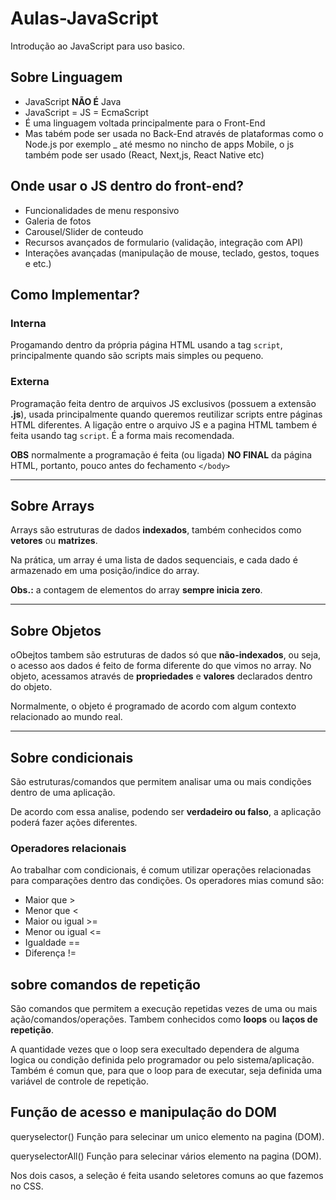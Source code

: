 # Aulas-JavaScript

Introdução ao JavaScript para uso basico.

## Sobre Linguagem

- JavaScript **NÃO É** Java
- JavaScript = JS = EcmaScript
- É uma linguagem voltada principalmente para o Front-End
- Mas tabém pode ser usada no Back-End através de plataformas
como o Node.js por exemplo
_ até mesmo no nincho de apps Mobile, o js também pode ser usado (React, Next,js, React Native etc)

## Onde usar o JS dentro do front-end?

- Funcionalidades de menu responsivo
- Galeria de fotos
- Carousel/Slider de conteudo
- Recursos avançados de formulario (validação, integração com API)
- Interações avançadas (manipulação de mouse, teclado, gestos, toques e etc.)

## Como Implementar?

### Interna

Progamando dentro da própria página HTML usando a tag `script`, principalmente quando são scripts mais simples ou pequeno.

### Externa

Programação feita dentro de arquivos JS exclusivos (possuem a extensão **.js**), usada principalmente quando queremos reutilizar scripts entre páginas HTML diferentes. A ligação entre o arquivo JS e a pagina HTML tambem é feita usando tag `script`. É a forma mais recomendada.

**OBS** normalmente a programação é feita (ou ligada) **NO FINAL** da página HTML, portanto, pouco antes do fechamento `</body>`

---

## Sobre Arrays

Arrays são estruturas de dados **indexados**, também conhecidos como **vetores** ou **matrizes**.

Na prática, um array é uma lista de dados sequenciais, e cada dado é armazenado em uma posição/indice do array.

**Obs.:** a contagem de elementos do array **sempre inicia zero**.

---

## Sobre Objetos

oObejtos tambem são estruturas de dados só que **não-indexados**, ou seja, o acesso aos dados é feito  de forma diferente do que vimos no array. No objeto, acessamos através de **propriedades** e **valores** declarados dentro do objeto.

Normalmente, o objeto é programado de acordo com algum contexto relacionado ao mundo real.

-------

## Sobre condicionais

São estruturas/comandos que permitem analisar uma ou mais condições dentro de uma aplicação.

De acordo com essa analise, podendo ser **verdadeiro ou falso**, a aplicação poderá fazer ações diferentes.

### Operadores relacionais

Ao trabalhar com condicionais, é comum utilizar operações relacionadas para comparações dentro das condições. Os operadores mias comund são:

- Maior que          >
- Menor que          <
- Maior ou igual    >=
- Menor ou igual    <= 
- Igualdade         ==
- Diferença         !=

## sobre comandos de repetição

São comandos que permitem a execução repetidas vezes de uma ou mais ação/comandos/operações. Tambem conhecidos como **loops** ou **laços de repetição**.

A quantidade vezes que o loop sera execultado dependera de alguma logica ou condição definida pelo programador ou pelo sistema/aplicação. Também é comun que, para que o loop para de executar, seja definida uma variável de controle de repetição.

## Função de acesso e manipulação do DOM

queryselector() Função para selecinar um unico elemento na pagina (DOM).

queryselectorAll() Função para selecinar vários elemento na pagina (DOM).

Nos dois casos, a seleção é feita usando seletores comuns ao que fazemos no CSS.